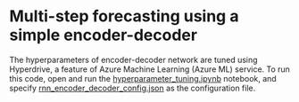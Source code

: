# Multi-step forecasting using a simple encoder-decoder

The hyperparameters of encoder-decoder network are tuned using Hyperdrive, a feature of Azure Machine Learning (Azure ML) service. To run this code, open and run the [hyperparameter_tuning.ipynb](../hyperparameter_tuning.ipynb) notebook, and specify [rnn_encoder_decoder_config.json](../rnn_encoder_decoder_config.json) as the configuration file.